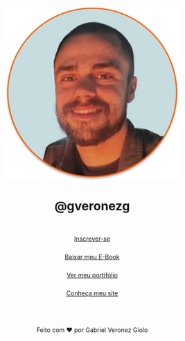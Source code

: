 <head>
    <p align="center">
      <img width="400em" src="https://github.com/gveronezg/gveronezg/raw/main/GVG.png" alt="gveronezg"/>
    </p> 
  </div>
  <h1 style="text-align: center;" align="center">@gveronezg</h1>
</head>
<body style="background-image: url(https://github.com/gveronezg/gveronezg/raw/main/backG.jpg);" alt="backgr" width="300" height="300">
  <div align="center">
    <ul style="width: 300px; list-style: none; display: flex; flex-direction: column; gap: 10px; padding: 30px 0 40px 0;">
      <li style="list-style: none; height: 30px; border: 1px solid rgba(255, 255, 255, 0.5); border-radius: 8px;">
        <a style="align-items: center;" href="#">Inscrever-se</a>
      </li>
      <li style="height: 30px; border: 1px solid rgba(255, 255, 255, 0.5); border-radius: 8px;">
        <a href="#">Baixar meu E-Book</a>
      </li>
      <li style="height: 30px; border: 1px solid rgba(255, 255, 255, 0.5); border-radius: 8px;">
        <a href="#">Ver meu portifólio</a>
      </li>
      <li style="height: 30px; border: 1px solid rgba(255, 255, 255, 0.5); border-radius: 8px;">
        <a href="#" target="_blank">Conheça meu site</a>
      </li>
    </ul>
    <div id="social-links">
      <a
        href="https://www.linkedin.com/in/gabriel-veronez-giolo-70a348193/"
        target="_blank"
      >
        <ion-icon name="logo-linkedin"></ion-icon>
      </a>
      <a href="https://github.com/gveronezg" target="_blank">
        <ion-icon name="logo-github"></ion-icon>
      </a>
      <a href="https://www.facebook.com/gabrielveronezgiolo" target="_blank">
        <ion-icon name="logo-facebook"></ion-icon>
      </a>
      <a href="https://www.instagram.com/gveronezg/" target="_blank">
        <ion-icon name="logo-instagram"></ion-icon>
      </a>
    </div>
    <footer>Feito com ❤️ por Gabriel Veronez Giolo</footer>
  </div>
  <script
    type="module"
    src="https://unpkg.com/ionicons@7.1.0/dist/ionicons/ionicons.esm.js"
  ></script>
  <script
    nomodule
    src="https://unpkg.com/ionicons@7.1.0/dist/ionicons/ionicons.js"
  ></script>
</body>
